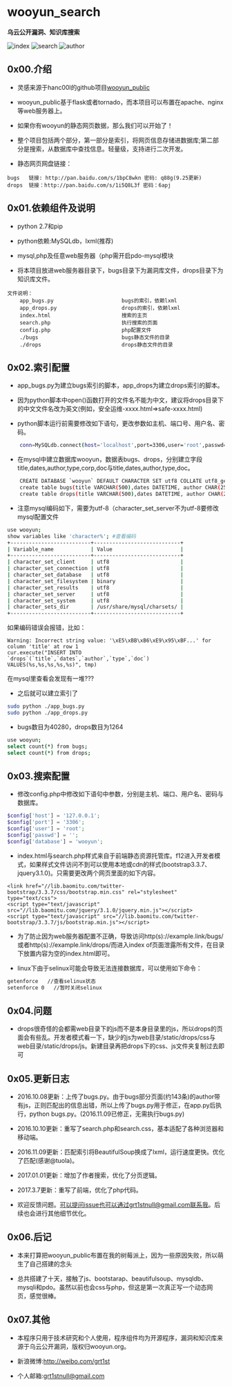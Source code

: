 # wooyun_search
**乌云公开漏洞、知识库搜索**

![index](index.png)
![search](search.png)
![author](author.jpg)

0x00.介绍
--------
+ 灵感来源于hanc00l的github项目[wooyun_public](https://github.com/hanc00l/wooyun_public)

+ wooyun_public基于flask或者tornado，而本项目可以布置在apache、nginx等web服务器上。

+ 如果你有wooyun的静态网页数据，那么我们可以开始了！

+ 整个项目包括两个部分，第一部分是索引，将网页信息存储进数据库;第二部分是搜索，从数据库中查找信息。轻量级，支持进行二次开发。

+ 静态网页网盘链接：
```	
bugs   链接: http://pan.baidu.com/s/1bpC8wkn 密码: q88g(9.25更新)
drops  链接：http://pan.baidu.com/s/1i5Q8L3f 密码：6apj
```

0x01.依赖组件及说明
--------
+ python 2.7和pip

+ python依赖:MySQLdb，lxml(推荐)

+ mysql,php及任意web服务器（php需开启pdo-mysql模块

+ 将本项目放进web服务器目录下，bugs目录下为漏洞库文件，drops目录下为知识库文件。
```
文件说明：
	app_bugs.py                      bugs的索引，依赖lxml
	app_drops.py                     drops的索引，依赖lxml
	index.html                       搜索的主页
	search.php                       执行搜索的页面
	config.php                       php配置文件
	./bugs                           bugs静态文件的目录
	./drops                          drops静态文件的目录
```

0x02.索引配置 
--------
+ app_bugs.py为建立bugs索引的脚本，app_drops为建立drops索引的脚本。

+ 因为python脚本中open()函数打开的文件名不能为中文，建议将drops目录下的中文文件名改为英文(例如，安全运维-xxxx.html=>safe-xxxx.html)

+ python脚本运行前需要修改如下语句，更改参数如主机、端口号、用户名、密码。
```bash
    conn=MySQLdb.connect(host='localhost',port=3306,user='root',passwd='',db='wooyun',charset='utf8')
```

+ 在mysql中建立数据库wooyun，数据表bugs、drops，分别建立字段title,dates,author,type,corp,doc与title,dates,author,type,doc。
```bash
    CREATE DATABASE `wooyun` DEFAULT CHARACTER SET utf8 COLLATE utf8_general_ci;
    create table bugs(title VARCHAR(500),dates DATETIME, author CHAR(255),type CHAR(255),corp CHAR(255),doc VARCHAR(200) PRIMARY KEY);
    create table drops(title VARCHAR(500),dates DATETIME, author CHAR(255),type CHAR(255),doc VARCHAR(200) PRIMARY KEY);
```
+ 注意mysql编码如下，需要为utf-8（character_set_server不为utf-8要修改mysql配置文件
```bash
use wooyun;
show variables like 'character%'; #查看编码
+--------------------------+----------------------------+
| Variable_name            | Value                      |
+--------------------------+----------------------------+
| character_set_client     | utf8                       |
| character_set_connection | utf8                       |
| character_set_database   | utf8                       |
| character_set_filesystem | binary                     |
| character_set_results    | utf8                       |
| character_set_server     | utf8                       |
| character_set_system     | utf8                       |
| character_sets_dir       | /usr/share/mysql/charsets/ |
+--------------------------+----------------------------+
``` 
如果编码错误会报错，比如：
```
Warning: Incorrect string value: '\xE5\xBB\xB6\xE9\x95\xBF...' for column 'title' at row 1
cur.execute("INSERT INTO `drops`(`title`,`dates`,`author`,`type`,`doc`) VALUES(%s,%s,%s,%s,%s)", tmp)
```
在mysql里查看会发现有一堆???

+ 之后就可以建立索引了
```bash
sudo python ./app_bugs.py
sudo python ./app_drops.py
```	
+ bugs数目为40280，drops数目为1264
```bash
use wooyun;
select count(*) from bugs;
select count(*) from drops;
```

0x03.搜索配置 
--------
+ 修改config.php中修改如下语句中参数，分别是主机、端口、用户名、密码与数据库。
```php
$config['host'] = '127.0.0.1';
$config['port'] = '3306';
$config['user'] = 'root';
$config['passwd'] = '';
$config['database'] = 'wooyun'; 
```

+ index.html与search.php样式来自于前端静态资源托管库。f12进入开发者模式，如果样式文件访问不到可以使用本地或cdn的样式(bootstrap3.3.7、jquery3.1.0)。只需要更改两个网页里面的如下内容。

```
<link href="//lib.baomitu.com/twitter-bootstrap/3.3.7/css/bootstrap.min.css" rel="stylesheet" type="text/css">
<script type="text/javascript" src="//lib.baomitu.com/jquery/3.1.0/jquery.min.js"></script>
<script type="text/javascript" src="//lib.baomitu.com/twitter-bootstrap/3.3.7/js/bootstrap.min.js"></script>
```

+ 为了防止因为web服务器配置不正确，导致访问http(s)://example.link/bugs/或者http(s)://example.link/drops/而进入index of页面泄露所有文件，在目录下放置内容为空的index.html即可。

+ linux下由于selinux可能会导致无法连接数据库，可以使用如下命令：
```bash
getenforce   //查看selinux状态
setenforce 0   //暂时关闭selinux
```

0x04.问题
--------

+ drops很奇怪的会都需web目录下的js而不是本身目录里的js，所以drops的页面会有些乱。开发者模式看一下，缺少的js为web目录/static/drops/css与web目录/static/drops/js。新建目录再把drops下的css、js文件夹复制过去即可

0x05.更新日志
--------

+ 2016.10.08更新：上传了bugs.py。由于bugs部分页面(约143条)的author带有js，正则匹配出的信息出错，所以上传了bugs.py用于修正，在app.py后执行，python bugs.py。(2016.11.09已修正，无需执行bugs.py)

+ 2016.10.10更新：重写了search.php和search.css，基本适配了各种浏览器和移动端。

+ 2016.11.09更新：匹配索引将BeautifulSoup换成了lxml，运行速度更快。优化了匹配(感谢@tuola)。

+ 2017.01.01更新：增加了作者搜索，优化了分页逻辑。

+ 2017.3.7更新：重写了前端，优化了php代码。

+ 欢迎反馈问题。可以提问issue也可以通过grt1stnull@gmail.com联系我。后续也会进行其他细节优化。

0x06.后记
--------

+ 本来打算把wooyun_public布置在我的树莓派上，因为一些原因失败，所以萌生了自己搭建的念头

+ 总共搭建了十天，接触了js、bootstarap、beautifulsoup、mysqldb、mysqli和pdo。虽然以前也会css与php，但这是第一次真正写一个动态网页，感觉很棒。

0x07.其他
--------

+ 本程序只用于技术研究和个人使用，程序组件均为开源程序，漏洞和知识库来源于乌云公开漏洞，版权归wooyun.org。

+ 新浪微博:http://weibo.com/grt1st

+ 个人邮箱:grt1stnull@gmail.com
